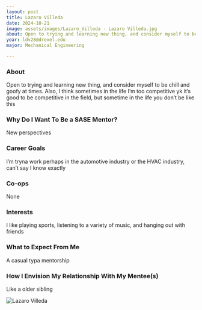```yaml
---
layout: post
title: Lazaro Villeda 
date: 2024-10-21
image: assets/images/Lazaro_Villeda - Lazaro Villeda.jpg
about: Open to trying and learning new thing, and consider myself to be chill and goofy at times. Also, I think sometimes in the life I’m too competitive yk it’s good to be competitive in the field, but sometime in the life you don’t be like this
year: ldv28@drexel.edu
major: Mechanical Engineering 

---
```


### About

Open to trying and learning new thing, and consider myself to be chill and goofy at times. Also, I think sometimes in the life I’m too competitive yk it’s good to be competitive in the field, but sometime in the life you don’t be like this

### Why Do I Want To Be a SASE Mentor?

New perspectives

### Career Goals

I’m tryna work perhaps in the automotive industry or the HVAC industry, can’t say I know exactly 

### Co-ops

None

### Interests

I like playing sports, listening to a variety of music, and hanging out with friends

### What to Expect From Me

A casual typa mentorship

### How I Envision My Relationship With My Mentee(s) 

Like a older sibling

<div class="text-center my-5">
    <img src="https://sase-drexel.github.io/mentorship-2024/assets/images/Lazaro_Villeda - Lazaro Villeda.jpg" alt="Lazaro Villeda" class="rounded post-img" />
</div>
